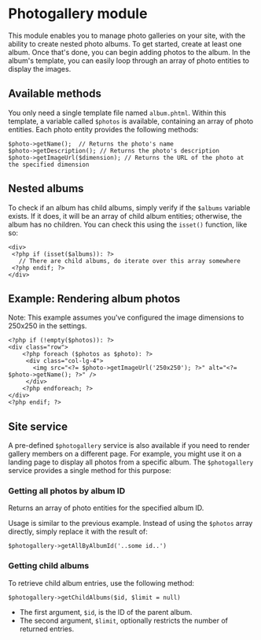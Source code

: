 
Photogallery module
=====

This module enables you to manage photo galleries on your site, with the ability to create nested photo albums. To get started, create at least one album. Once that's done, you can begin adding photos to the album. In the album's template, you can easily loop through an array of photo entities to display the images.

## Available methods

You only need a single template file named `album.phtml`.  Within this template, a variable called `$photos` is available, containing an array of photo entities. Each photo entity provides the following methods:

    $photo->getName();  // Returns the photo's name
    $photo->getDescription(); // Returns the photo's description
    $photo->getImageUrl($dimension); // Returns the URL of the photo at the specified dimension

## Nested albums

To check if an album has child albums, simply verify if the `$albums` variable exists. If it does, it will be an array of child album entities; otherwise, the album has no children. You can check this using the `isset()` function, like so:
 

    <div>
     <?php if (isset($albums)): ?>
       // There are child albums, do iterate over this array somewhere
     <?php endif; ?>
    </div>


## Example: Rendering album photos

Note: This example assumes you've configured the image dimensions to 250x250 in the settings.

    <?php if (!empty($photos)): ?>
    <div class="row">
	    <?php foreach ($photos as $photo): ?>
	     <div class="col-lg-4">
	       <img src="<?= $photo->getImageUrl('250x250'); ?>" alt="<?= $photo->getName(); ?>" />
	     </div>
	    <?php endforeach; ?>
    </div>
    <?php endif; ?>

## Site service

A pre-defined `$photogallery` service is also available if you need to render gallery members on a different page. For example, you might use it on a landing page to display all photos from a specific album. The `$photogallery` service provides a single method for this purpose:

### Getting all photos by album ID

Returns an array of photo entities for the specified album ID.

Usage is similar to the previous example. Instead of using the `$photos` array directly, simply replace it with the result of:

`$photogallery->getAllByAlbumId('..some id..')`

### Getting child albums

To retrieve child album entries, use the following method:

`$photogallery->getChildAlbums($id, $limit = null)`

-   The first argument, `$id`, is the ID of the parent album. 
-   The second argument, `$limit`, optionally restricts the number of returned entries.
